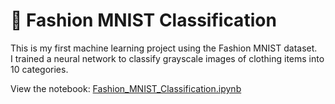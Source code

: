 # 🧠 Fashion MNIST Classification

This is my first machine learning project using the Fashion MNIST dataset.  
I trained a neural network to classify grayscale images of clothing items into 10 categories.

View the notebook: [Fashion_MNIST_Classification.ipynb](./Fashion_MNIST_Classification.ipynb)
